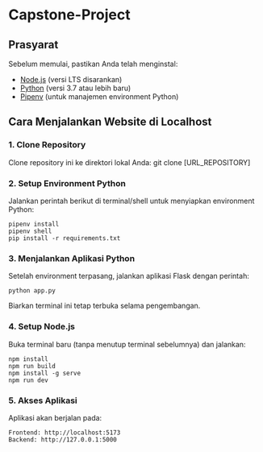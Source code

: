 # Capstone-Project

## Prasyarat
Sebelum memulai, pastikan Anda telah menginstal:
- [Node.js](https://nodejs.org/) (versi LTS disarankan)
- [Python](https://www.python.org/) (versi 3.7 atau lebih baru)
- [Pipenv](https://pipenv.pypa.io/) (untuk manajemen environment Python)

## Cara Menjalankan Website di Localhost

### 1. Clone Repository
Clone repository ini ke direktori lokal Anda:
git clone [URL_REPOSITORY]

### 2. Setup Environment Python
Jalankan perintah berikut di terminal/shell untuk menyiapkan environment Python:
```
pipenv install
pipenv shell
pip install -r requirements.txt
```


### 3. Menjalankan Aplikasi Python
Setelah environment terpasang, jalankan aplikasi Flask dengan perintah:
```
python app.py
```
Biarkan terminal ini tetap terbuka selama pengembangan.

### 4. Setup Node.js
Buka terminal baru (tanpa menutup terminal sebelumnya) dan jalankan:
```
npm install
npm run build
npm install -g serve
npm run dev
```

### 5. Akses Aplikasi
Aplikasi akan berjalan pada:
```
Frontend: http://localhost:5173
Backend: http://127.0.0.1:5000
```
